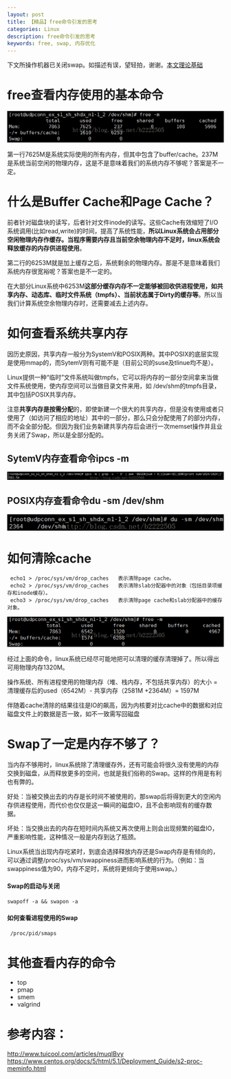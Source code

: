 ```yaml
---
layout: post
title: 【精品】free命令引发的思考
categories: Linux
description: free命令引发的思考
keywords: free, swap, 内存优化
---
```



下文所操作机器已关闭swap。如描述有误，望轻拍，谢谢。[本文理论基础](https://bingoex.github.io/2016/01/01/linux-memory-1/)


# free查看内存使用的基本命令
![](/images/posts/2016-08-02-linux-memory-2/1.png)

第一行7625M是系统实际使用的所有内存，但其中包含了buffer/cache。237M是系统当前空闲的物理内存，这是不是意味着我们的系统内存不够呢？答案是不一定。
  
# 什么是Buffer Cache和Page Cache？
前者针对磁盘块的读写，后者针对文件inode的读写。这些Cache有效缩短了I/O系统调用(比如read,write)的时间，提高了系统性能，**所以Linux系统会占用部分空闲物理内存作缓存。当程序需要内存且当前空余物理内存不足时，linux系统会释放缓存的内存供进程使用**。
  
第二行的6253M就是加上缓存之后，系统剩余的物理内存。那是不是意味着我们系统内存很宽裕呢？答案也是不一定的。
  
在大部分Linux系统中6253M**这部分缓存内存不一定能够被回收供进程使用，如共享内存、动态库、临时文件系统（tmpfs）、当前状态属于Dirty的缓存等**。所以当我们计算系统空余物理内存时，还需要减去上述内存。
  
# 如何查看系统共享内存
因历史原因，共享内存一般分为SystemV和POSIX两种。其中POSIX的底层实现是使用mmap的，而SytemV则有可能不是（目前公司的suse及tlinue均不是）。
  
Linux提供一种“临时”文件系统叫做tmpfs，它可以将内存的一部分空间拿来当做文件系统使用，使内存空间可以当做目录文件来用，如 /dev/shm的tmpfs目录，其中包括POSIX共享内存。
  
注意**共享内存是按需分配**的，即使新建一个很大的共享内存，但是没有使用或者只使用了（如访问了相应的地址）其中的一部分，那么只会分配使用了的部分内存，而不会全部分配。但因为我们业务新建共享内存后会进行一次memset操作并且业务关闭了Swap，所以是全部分配的。
  
## SytemV内存查看命令ipcs -m
![](/images/posts/2016-08-02-linux-memory-2/2.png)
  
## POSIX内存查看命令du -sm /dev/shm
![](/images/posts/2016-08-02-linux-memory-2/3.png)


# 如何清除cache
```shell
 echo1 > /proc/sys/vm/drop_caches   表示清除page cache。
 echo2 > /proc/sys/vm/drop_caches   表示清除slab分配器中的对象（包括目录项缓存和inode缓存）。
 echo3 > /proc/sys/vm/drop_caches   表示清除page cache和slab分配器中的缓存对象。
```
![](/images/posts/2016-08-02-linux-memory-2/4.png)

经过上面的命令，linux系统已经尽可能地把可以清理的缓存清理掉了。所以得出可用物理内存1320M。
  
操作系统、所有进程使用的物理内存（堆、栈内存，不包括共享内存）的大小 = 清理缓存后的used（6542M）- 共享内存（2581M +2364M）=  1597M
  
伴随着cache清除的结果往往是IO的飙高，因为内核要对比cache中的数据和对应磁盘文件上的数据是否一致，如不一致需写回磁盘
  
# Swap了一定是内存不够了？

当内存不够用时，linux系统除了清理缓存外，还有可能会将很久没有使用的内存交换到磁盘，从而释放更多的空间，也就是我们俗称的Swap。这样的作用是有利也有弊的。
  
好处：当被交换出去的内存是长时间不被使用的，那swap后将得到更大的空闲内存供进程使用，而代价也仅仅是这一瞬间的磁盘IO，且不会影响现有的缓存数据。
  
坏处：当交换出去的内存在短时间内系统又再次使用上则会出现频繁的磁盘IO，严重影响性能，这种情况一般是内存到达了瓶颈。
  
Linux系统当出现内存吃紧时，到底会选择释放内存还是Swap内存是有倾向的，可以通过调整/proc/sys/vm/swappiness进而影响系统的行为。（例如：当swappiness值为90，内存不足时，系统将更倾向于使用swap。）

#### Swap的启动与关闭
```shell
swapoff -a && swapon -a
``` 
#### 如何查看进程使用的Swap
```shell
 /proc/pid/smaps
```

# 其他查看内存的命令
- top
- pmap
- smem
- valgrind

# 参考内容：
<http://www.tuicool.com/articles/muqIBvy>
<https://www.centos.org/docs/5/html/5.1/Deployment_Guide/s2-proc-meminfo.html>


